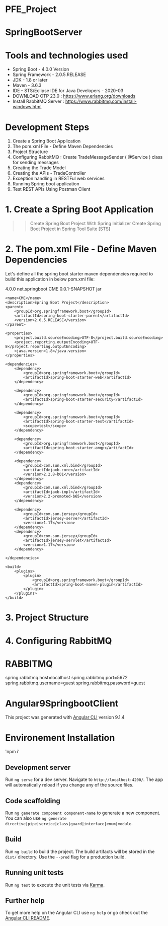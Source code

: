 # PFE_Project

# SpringBootServer

# Tools and technologies used
- Spring Boot - 4.0.0 Version
- Spring Framework - 2.0.5.RELEASE
- JDK - 1.8 or later
- Maven - 3.6.3
- IDE - STS/Eclipse IDE for Java Developers - 2020-03
- DOWNLOAD OTP 23.0 : https://www.erlang.org/downloads
- Install RabbitMQ Server : https://www.rabbitmq.com/install-windows.html

# Development Steps

1. Create a Spring Boot Application
2. The pom.xml File - Define Maven Dependencies
3. Project Structure
4. Configuring RabbitMQ : Create TradeMessageSender ( @Service ) class for sending messages
5. Creating the Trade Model
6. Creating the APIs - TradeController
7. Exception handling in RESTFul web services
8. Running Spring boot application
9. Test REST APIs Using Postman Client

# 1. Create a Spring Boot Application

>> Create Spring Boot Project With Spring Initializer
>> Create Spring Boot Project in Spring Tool Suite [STS]

# 2. The pom.xml File - Define Maven Dependencies

Let's define all the spring boot starter maven dependencies required to build this application in below pom.xml file:

<?xml version="1.0" encoding="UTF-8"?>
<project xmlns="http://maven.apache.org/POM/4.0.0"
	xmlns:xsi="http://www.w3.org/2001/XMLSchema-instance"
	xsi:schemaLocation="http://maven.apache.org/POM/4.0.0 http://maven.apache.org/xsd/maven-4.0.0.xsd">
	<modelVersion>4.0.0</modelVersion>
	<groupId>net.springboot</groupId>
	<artifactId>CME</artifactId>
	<version>0.0.1-SNAPSHOT</version>
	<packaging>jar</packaging>

	<name>CME</name>
	<description>Spring Boot Project</description>
	<parent>
		<groupId>org.springframework.boot</groupId>
		<artifactId>spring-boot-starter-parent</artifactId>
		<version>2.0.5.RELEASE</version>
	</parent>

	<properties>
		<project.build.sourceEncoding>UTF-8</project.build.sourceEncoding>
		<project.reporting.outputEncoding>UTF-8</project.reporting.outputEncoding>
		<java.version>1.8</java.version>
	</properties>

	<dependencies>
		<dependency>
			<groupId>org.springframework.boot</groupId>
			<artifactId>spring-boot-starter-web</artifactId>
		</dependency>

		<dependency>
			<groupId>org.springframework.boot</groupId>
			<artifactId>spring-boot-starter-security</artifactId>
		</dependency>

		<dependency>
			<groupId>org.springframework.boot</groupId>
			<artifactId>spring-boot-starter-test</artifactId>
			<scope>test</scope>
		</dependency>

		<dependency>
			<groupId>org.springframework.boot</groupId>
			<artifactId>spring-boot-starter-amqp</artifactId>
		</dependency>

		<dependency>
			<groupId>com.sun.xml.bind</groupId>
			<artifactId>jaxb-core</artifactId>
			<version>2.2.8-b01</version>
		</dependency>
		<dependency>
			<groupId>com.sun.xml.bind</groupId>
			<artifactId>jaxb-impl</artifactId>
			<version>2.2-promoted-b65</version>
		</dependency>

		<dependency>
			<groupId>com.sun.jersey</groupId>
			<artifactId>jersey-server</artifactId>
			<version>1.17</version>
		</dependency>
		<dependency>
			<groupId>com.sun.jersey</groupId>
			<artifactId>jersey-servlet</artifactId>
			<version>1.17</version>
		</dependency>

	</dependencies>

	<build>
		<plugins>
			<plugin>
				<groupId>org.springframework.boot</groupId>
				<artifactId>spring-boot-maven-plugin</artifactId>
			</plugin>
		</plugins>
	</build>
</project>

# 3. Project Structure
# 4. Configuring RabbitMQ

# RABBITMQ 
spring.rabbitmq.host=localhost
spring.rabbitmq.port=5672
spring.rabbitmq.username=guest
spring.rabbitmq.password=guest

# Angular9SpringbootClient

This project was generated with [Angular CLI](https://github.com/DemniRafika/PFE_Project) version  9.1.4

# Environement Installation 
'npm i'

## Development server

Run `ng serve` for a dev server. Navigate to `http://localhost:4200/`. The app will automatically reload if you change any of the source files.

## Code scaffolding

Run `ng generate component component-name` to generate a new component. You can also use `ng generate directive|pipe|service|class|guard|interface|enum|module`.

## Build

Run `ng build` to build the project. The build artifacts will be stored in the `dist/` directory. Use the `--prod` flag for a production build.

## Running unit tests

Run `ng test` to execute the unit tests via [Karma](https://karma-runner.github.io).

## Further help

To get more help on the Angular CLI use `ng help` or go check out the [Angular CLI README](https://github.com/DemniRafika/PFE_Project/README.md).
